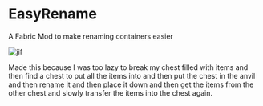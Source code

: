 # EasyRename
A Fabric Mod to make renaming containers easier

![jif](https://i.imgur.com/QO0vwlv.gif)

Made this because I was too lazy to break my chest filled with items and then find a chest to put all the
items into and then put the chest in the anvil and then rename it and then place it down and then get the
items from the other chest and slowly transfer the items into the chest again.

